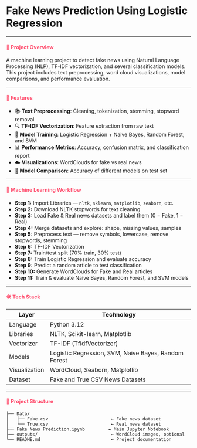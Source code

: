 
# Fake News Prediction Using Logistic Regression
---

<h4 style="color:#ff4d6d">📰 Project Overview</h4>

A machine learning project to detect fake news using Natural Language Processing (NLP), TF-IDF vectorization, and several classification models. This project includes text preprocessing, word cloud visualizations, model comparisons, and performance evaluation.

---

<h4 style="color:#ff4d6d">🚀 Features</h4>

- 📚 **Text Preprocessing**: Cleaning, tokenization, stemming, stopword removal  
- 🔍 **TF-IDF Vectorization**: Feature extraction from raw text  
- 🤖 **Model Training**: Logistic Regression + Naive Bayes, Random Forest, and SVM  
- 📊 **Performance Metrics**: Accuracy, confusion matrix, and classification report  
- ☁️ **Visualizations**: WordClouds for fake vs real news  
- 🔄 **Model Comparison**: Accuracy of different models on test set  

---

<h4 style="color:#ff4d6d">🧠 Machine Learning Workflow</h4>

- **Step 1:** Import Libraries — `nltk`, `sklearn`, `matplotlib`, `seaborn`, etc.  
- **Step 2:** Download NLTK stopwords for text cleaning  
- **Step 3:** Load Fake & Real news datasets and label them (0 = Fake, 1 = Real)  
- **Step 4:** Merge datasets and explore: shape, missing values, samples  
- **Step 5:** Preprocess text — remove symbols, lowercase, remove stopwords, stemming  
- **Step 6:** TF-IDF Vectorization  
- **Step 7:** Train/test split (70% train, 30% test)  
- **Step 8:** Train Logistic Regression and evaluate accuracy  
- **Step 9:** Predict a random article to test classification  
- **Step 10:** Generate WordClouds for Fake and Real articles  
- **Step 11:** Train & evaluate Naive Bayes, Random Forest, and SVM models  

---

<h4 style="color:#ff4d6d">🛠️ Tech Stack</h4>

| Layer       | Technology                       |
|-------------|----------------------------------|
| Language    | Python 3.12                      |
| Libraries   | NLTK, Scikit-learn, Matplotlib   |
| Vectorizer  | TF-IDF (TfidfVectorizer)         |
| Models      | Logistic Regression, SVM, Naive Bayes, Random Forest |
| Visualization | WordCloud, Seaborn, Matplotlib |
| Dataset     | Fake and True CSV News Datasets  |

---

<h4 style="color:#ff4d6d">📁 Project Structure</h4>

```text
├── Data/
│   ├── Fake.csv                        ← Fake news dataset
│   └── True.csv                        ← Real news dataset
├── Fake News Prediction.ipynb         ← Main Jupyter Notebook
├── outputs/                            ← WordCloud images, optional
└── README.md                           ← Project documentation
